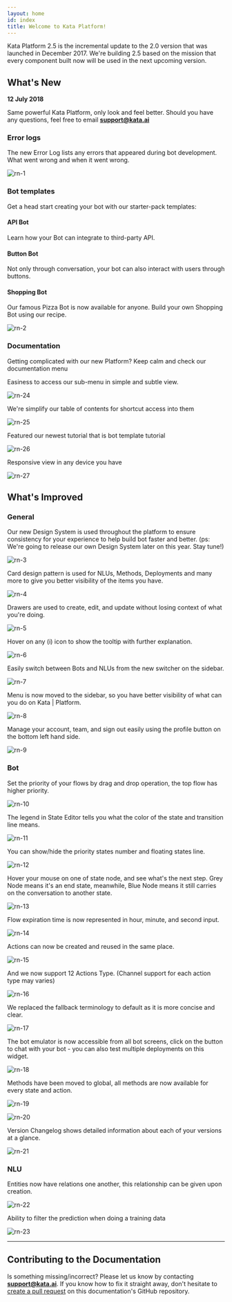 ```yaml
---
layout: home
id: index
title: Welcome to Kata Platform!
---
```


Kata Platform 2.5 is the incremental update to the 2.0 version that was launched in December 2017. We're building 2.5 based on the mission that every component built now will be used in the next upcoming version.

## What's New

**12 July 2018**

Same powerful Kata Platform, only look and feel better. Should you have any questions, feel free to email **support@kata.ai**

### Error logs

The new Error Log lists any errors that appeared during bot development. What went wrong and when it went wrong.

![rn-1](./images/release-notes/rn-1.png)

### Bot templates

Get a head start creating your bot with our starter-pack templates:

#### API Bot

Learn how your Bot can integrate to third-party API.

#### Button Bot

Not only through conversation, your bot can also interact with users through buttons.

#### Shopping Bot

Our famous Pizza Bot is now available for anyone. Build your own Shopping Bot using our recipe.

![rn-2](./images/release-notes/rn-2.png)

### Documentation

Getting complicated with our new Platform? Keep calm and check our documentation menu

Easiness to access our sub-menu in simple and subtle view.

![rn-24](./images/release-notes/rn-24.png)

We're simplify our table of contents for shortcut access into them

![rn-25](./images/release-notes/rn-25.png)

Featured our newest tutorial that is bot template tutorial

![rn-26](./images/release-notes/rn-26.png)

Responsive view in any device you have

![rn-27](./images/release-notes/rn-27.png)

## What's Improved

### General

Our new Design System is used throughout the platform to ensure consistency for your experience to help build bot faster and better. (ps: We're going to release our own Design System later on this year. Stay tune!)

![rn-3](./images/release-notes/rn-3.png)

Card design pattern is used for NLUs, Methods, Deployments and many more to give you better visibility of the items you have.

![rn-4](./images/release-notes/rn-4.png)

Drawers are used to create, edit, and update without losing context of what you're doing.

![rn-5](./images/release-notes/rn-5.png)

Hover on any (i) icon to show the tooltip with further explanation.

![rn-6](./images/release-notes/rn-6.png)

Easily switch between Bots and NLUs from the new switcher on the sidebar.

![rn-7](./images/release-notes/rn-7.png)

Menu is now moved to the sidebar, so you have better visibility of what can you do on Kata | Platform.

![rn-8](./images/release-notes/rn-8.png)

Manage your account, team, and sign out easily using the profile button on the bottom left hand side.

![rn-9](./images/release-notes/rn-9.png)

### Bot

Set the priority of your flows by drag and drop operation, the top flow has higher priority.

![rn-10](./images/release-notes/rn-10.png)

The legend in State Editor tells you what the color of the state and transition line means.

![rn-11](./images/release-notes/rn-11.png)

You can show/hide the priority states number and floating states line.

![rn-12](./images/release-notes/rn-12.png)

Hover your mouse on one of state node, and see what's the next step. Grey Node means it's an end state, meanwhile, Blue Node means it still carries on the conversation to another state.

![rn-13](./images/release-notes/rn-13.png)

Flow expiration time is now represented in hour, minute, and second input.

![rn-14](./images/release-notes/rn-14.png)

Actions can now be created and reused in the same place.

![rn-15](./images/release-notes/rn-15.png)

And we now support 12 Actions Type. (Channel support for each action type may varies)

![rn-16](./images/release-notes/rn-16.png)

We replaced the fallback terminology to default as it is more concise and clear.

![rn-17](./images/release-notes/rn-17.png)

The bot emulator is now accessible from all bot screens, click on the button to chat with your bot - you can also test multiple deployments on this widget.

![rn-18](./images/release-notes/rn-18.png)

Methods have been moved to global, all methods are now available for every state and action.

![rn-19](./images/release-notes/rn-19.png)

![rn-20](./images/release-notes/rn-20.png)

Version Changelog shows detailed information about each of your versions at a glance.

![rn-21](./images/release-notes/rn-21.png)

### NLU

Entities now have relations one another, this relationship can be given upon creation.

![rn-22](./images/release-notes/rn-22.png)

Ability to filter the prediction when doing a training data

![rn-23](./images/release-notes/rn-23.png)

---

## Contributing to the Documentation

Is something missing/incorrect? Please let us know by contacting **support@kata.ai**. If you know how to fix it straight away, don't hesitate to [create a pull request](https://github.com/kata-ai/kata-platform-docs/pulls) on this documentation's GitHub repository.
